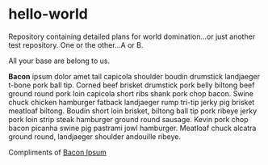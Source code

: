 # hello-world
Repository containing detailed plans for world domination...or just another test repository.  One or the other...A or B.

All your base are belong to us.

**Bacon** ipsum dolor amet tail capicola shoulder boudin drumstick landjaeger t-bone pork ball tip. Corned beef brisket drumstick pork belly biltong beef ground round pork loin capicola short ribs shank pork chop bacon. Swine chuck chicken hamburger fatback landjaeger rump tri-tip jerky pig brisket meatloaf biltong. Boudin short loin brisket, biltong ball tip pork ribeye jerky pork loin strip steak hamburger ground round sausage. Kevin pork chop bacon picanha swine pig pastrami jowl hamburger. Meatloaf chuck alcatra ground round, landjaeger shoulder andouille ribeye.

Compliments of [Bacon Ipsum](https://baconipsum.com/)
